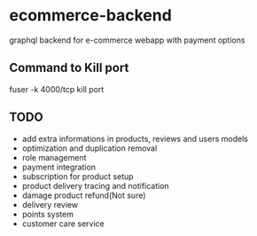 # ecommerce-backend

graphql backend for e-commerce webapp with payment options

## Command to Kill port

fuser -k 4000/tcp kill port

## TODO

- add extra informations in products, reviews and users models
- optimization and duplication removal
- role management
- payment integration
- subscription for product setup
- product delivery tracing and notification
- damage product refund(Not sure)
- delivery review
- points system
- customer care service
